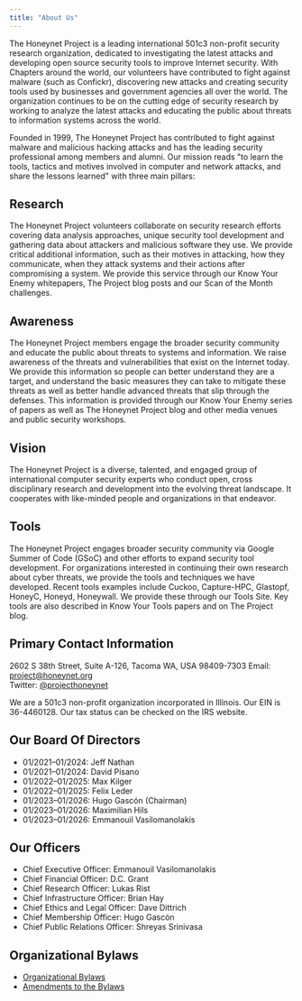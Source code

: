 ```yaml
---
title: "About Us"
---
```


The Honeynet Project is a leading international 501c3 non-profit security research organization, dedicated to
investigating the latest attacks and developing open source security tools to improve Internet security. With Chapters
around the world, our volunteers have contributed to fight against malware (such as Confickr), discovering new attacks
and creating security tools used by businesses and government agencies all over the world. The organization continues to
be on the cutting edge of security research by working to analyze the latest attacks and educating the public about
threats to information systems across the world.

Founded in 1999, The Honeynet Project has contributed to fight against malware and malicious hacking attacks and has the
leading security professional among members and alumni. Our mission reads "to learn the tools, tactics and motives
involved in computer and network attacks, and share the lessons learned" with three main pillars:

## Research

The Honeynet Project volunteers collaborate on security research efforts covering data analysis approaches, unique
security tool development and gathering data about attackers and malicious software they use. We provide critical
additional information, such as their motives in attacking, how they communicate, when they attack systems and their
actions after compromising a system. We provide this service through our Know Your Enemy whitepapers, The Project blog
posts and our Scan of the Month challenges.

## Awareness

The Honeynet Project members engage the broader security community and educate the public about threats to systems and
information. We raise awareness of the threats and vulnerabilities that exist on the Internet today. We provide this
information so people can better understand they are a target, and understand the basic measures they can take to
mitigate these threats as well as better handle advanced threats that slip through the defenses. This information is
provided through our Know Your Enemy series of papers as well as The Honeynet Project blog and other media venues and
public security workshops.

## Vision

The Honeynet Project is a diverse, talented, and engaged group of international computer security experts who conduct
open, cross disciplinary research and development into the evolving threat landscape. It cooperates with like-minded
people and organizations in that endeavor.

## Tools

The Honeynet Project engages broader security community via Google Summer of Code (GSoC) and other efforts to expand
security tool development. For organizations interested in continuing their own research about cyber threats, we provide
the tools and techniques we have developed. Recent tools examples include Cuckoo, Capture-HPC, Glastopf, HoneyC, Honeyd,
Honeywall. We provide these through our Tools Site. Key tools are also described in Know Your Tools papers and on The
Project blog.

## Primary Contact Information

2602 S 38th Street, Suite A-126, Tacoma
WA, USA 98409-7303
Email: project@honeynet.org  
Twitter: [@projecthoneynet](https://twitter.com/projecthoneynet)

We are a 501c3 non-profit organization incorporated in Illinois.
Our EIN is 36-4460128.
Our tax status can be checked on the IRS website.

## Our Board Of Directors

* 01/2021–01/2024: Jeff Nathan
* 01/2021–01/2024: David Pisano 
* 01/2022–01/2025: Max Kilger
* 01/2022–01/2025: Felix Leder
* 01/2023–01/2026: Hugo Gascón (Chairman)
* 01/2023–01/2026: Maximilian Hils
* 01/2023–01/2026: Emmanouil Vasilomanolakis

## Our Officers

* Chief Executive Officer: Emmanouil Vasilomanolakis
* Chief Financial Officer: D.C. Grant
* Chief Research Officer: Lukas Rist
* Chief Infrastructure Officer: Brian Hay 
* Chief Ethics and Legal Officer: Dave Dittrich
* Chief Membership Officer: Hugo Gascón 
* Chief Public Relations Officer: Shreyas Srinivasa

## Organizational Bylaws

* [Organizational Bylaws](/bylaws/Bylaws-20070723.pdf)
* [Amendments to the Bylaws](/bylaws/Bylaws-amendments-20130725.pdf)
